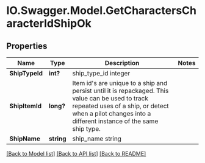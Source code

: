 # IO.Swagger.Model.GetCharactersCharacterIdShipOk
## Properties

Name | Type | Description | Notes
------------ | ------------- | ------------- | -------------
**ShipTypeId** | **int?** | ship_type_id integer | 
**ShipItemId** | **long?** | Item id&#39;s are unique to a ship and persist until it is repackaged. This value can be used to track repeated uses of a ship, or detect when a pilot changes into a different instance of the same ship type. | 
**ShipName** | **string** | ship_name string | 

[[Back to Model list]](../README.md#documentation-for-models) [[Back to API list]](../README.md#documentation-for-api-endpoints) [[Back to README]](../README.md)

